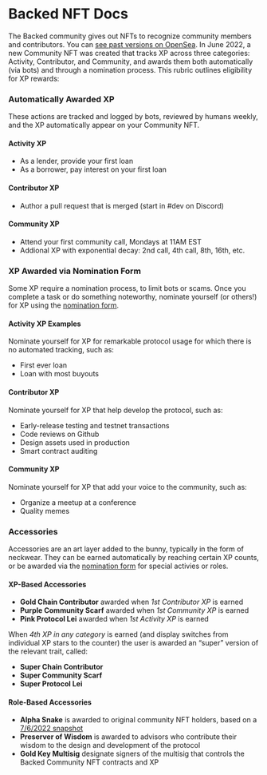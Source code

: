 # Backed NFT Docs
The Backed community gives out NFTs to recognize community members and contributors. You can [see past versions on OpenSea](https://opensea.io/collection/nft-pawn-shop-community-nfts). In June 2022, a new Community NFT was created that tracks XP across three categories: Activity, Contributor, and Community, and awards them both automatically (via bots) and through a nomination process. This rubric outlines eligibility for XP rewards: 

<div id="automatically-awarded-xp">

### Automatically Awarded XP
These actions are tracked and logged by bots, reviewed by humans weekly, and the XP automatically appear on your Community NFT. 

#### Activity XP
- As a lender, provide your first loan
- As a borrower, pay interest on your first loan

#### Contributor XP
- Author a pull request that is merged (start in #dev on Discord)

#### Community XP
- Attend your first community call, Mondays at 11AM EST
- Addional XP with exponential decay: 2nd call, 4th call, 8th, 16th, etc.
</div>

<div id="nominated-xp">

### XP Awarded via Nomination Form
Some XP require a nomination process, to limit bots or scams. Once you complete a task or do something noteworthy, nominate yourself (or others!) for XP using the [nomination form](https://docs.google.com/forms/d/e/1FAIpQLSd5jfpa7okOGHU6WgIhqCtg_ImndrivZtVq3-Vk5OBmhCeY-Q/viewform).

#### Activity XP Examples
Nominate yourself for XP for remarkable protocol usage for which there is no automated tracking, such as:
- First ever loan
- Loan with most buyouts

#### Contributor XP
Nominate yourself for XP that help develop the protocol, such as:
- Early-release testing and testnet transactions
- Code reviews on Github
- Design assets used in production
- Smart contract auditing

#### Community XP
Nominate yourself for XP that add your voice to the community, such as:
- Organize a meetup at a conference
- Quality memes
</div>

### Accessories
Accessories are an art layer added to the bunny, typically in the form of neckwear. They can be earned automatically by reaching certain XP counts, or be awarded via the [nomination form](https://docs.google.com/forms/d/e/1FAIpQLSd5jfpa7okOGHU6WgIhqCtg_ImndrivZtVq3-Vk5OBmhCeY-Q/viewform) for special activies or roles.

#### XP-Based Accessories
- **Gold Chain Contributor** awarded when _1st Contributor XP_ is earned
- **Purple Community Scarf** awarded when _1st Community XP_ is earned
- **Pink Protocol Lei** awarded when _1st Activity XP_ is earned

When _4th XP in any category_ is earned (and display switches from individual XP stars to the counter) the user is awarded an “super” version of the relevant trait, called:
- **Super Chain Contributor**
- **Super Community Scarf**
- **Super Protocol Lei**

#### Role-Based Accessories
- **Alpha Snake** is awarded to original community NFT holders, based on a [7/6/2022 snapshot](https://gist.github.com/wilsoncusack/4e65c36abd1ae623f6375ed7aafbfcac)
- **Preserver of Wisdom** is awarded to advisors who contribute their wisdom to the design and development of the protocol
- **Gold Key Multisig** designate signers of the multisig that controls the Backed Community NFT contracts and XP
